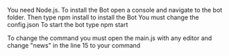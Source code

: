 You need Node.js. 
To install the Bot open a console and navigate to the bot folder.
Then type npm install to install the Bot
You must change the config.json
To start the bot type npm start

To change the command you must open the main.js with any editor and change "news" in the line 15 to your command
